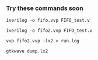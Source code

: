 ### Try these commands soon 

```iverilog -o fifo.vvp FIFO_test.v```

```iverilog -o fifo2.vvp FIFO_test.v```

```vvp fifo2.vvp -lx2 > run.log```

```gtkwave dump.lx2```
